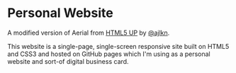 # Personal Website
A modified version of Aerial from [HTML5 UP](https://html5up.net/) by [@ajlkn](https://twitter.com/ajlkn?ref_src=twsrc%5Egoogle%7Ctwcamp%5Eserp%7Ctwgr%5Eauthor).

This website is a single-page, single-screen responsive site built on HTML5 and CSS3 and hosted on GitHub pages which I'm using as a personal website and sort-of digital business card.